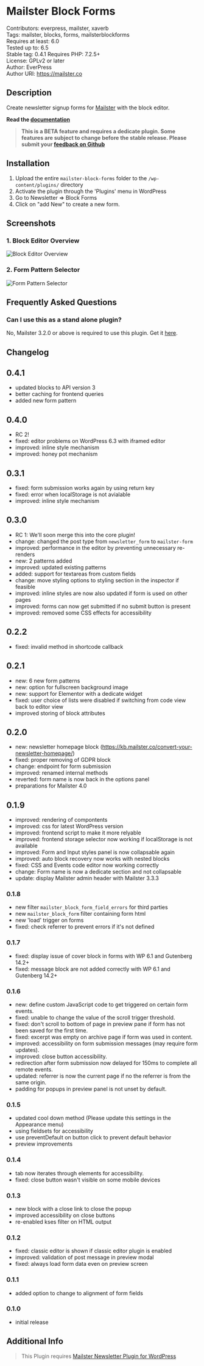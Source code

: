 # Mailster Block Forms

Contributors: everpress, mailster, xaverb  
Tags: mailster, blocks, forms, mailsterblockforms  
Requires at least: 6.0  
Tested up to: 6.5  
Stable tag: 0.4.1
Requires PHP: 7.2.5+  
License: GPLv2 or later  
Author: EverPress  
Author URI: <https://mailster.co>

## Description

Create newsletter signup forms for [Mailster](https://mailster.co/?utm_campaign=wporg&utm_source=wordpress.org&utm_medium=readme&utm_term=Mailster+Block+Forms) with the block editor.

**Read the [documentation](https://docs.mailster.co/#/block-forms-overview)**

> **This is a BETA feature and requires a dedicate plugin. Some features are subject to change before the stable release. Please submit your [feedback on Github](https://github.com/everpress-co/mailster-block-forms/issues)**

## Installation

1. Upload the entire `mailster-block-forms` folder to the `/wp-content/plugins/` directory
2. Activate the plugin through the 'Plugins' menu in WordPress
3. Go to Newsletter => Block Forms
4. Click on "add New" to create a new form.

## Screenshots

### 1. Block Editor Overview

![Block Editor Overview](https://ps.w.org/mailster-block-forms/assets/screenshot-1.png)

### 2. Form Pattern Selector

![Form Pattern Selector](https://ps.w.org/mailster-block-forms/assets/screenshot-2.png)

## Frequently Asked Questions

### Can I use this as a stand alone plugin?

No, Mailster 3.2.0 or above is required to use this plugin. Get it [here](https://mailster.co/?utm_campaign=wporg&utm_source=wordpress.org&utm_medium=readme&utm_term=Mailster+Block+Forms).

## Changelog

## 0.4.1

- updated blocks to API version 3
- better caching for frontend queries
- added new form pattern

## 0.4.0

- RC 2!
- fixed: editor problems on WordPress 6.3 with iframed editor
- improved: inline style mechanism
- improved: honey pot mechanism

## 0.3.1

- fixed: form submission works again by using return key
- fixed: error when localStorage is not avialable
- improved: inline style mechanism

## 0.3.0

- RC 1: We'll soon merge this into the core plugin!
- change: changed the post type from `newsletter_form` to `mailster-form`
- improved: performance in the editor by preventing unnecessary re-renders
- new: 2 patterns added
- improved: updated existing patterns
- added: support for textareas from custom fields
- change: move styling options to styling section in the inspector if feasible
- improved: inline styles are now also updated if form is used on other pages
- improved: forms can now get submitted if no submit button is present
- improved: removed some CSS effects for accessibility

## 0.2.2

- fixed: invalid method in shortcode callback

## 0.2.1

- new: 6 new form patterns
- new: option for fullscreen background image
- new: support for Elementor with a dedicate widget
- fixed: user choice of lists were disabled if switching from code view back to editor view
- improved storing of block attributes

## 0.2.0

- new: newsletter homepage block (<https://kb.mailster.co/convert-your-newsletter-homepage/>)
- fixed: proper removing of GDPR block
- change: endpoint for form submission
- improved: renamed internal methods
- reverted: form name is now back in the options panel
- preparations for Mailster 4.0

## 0.1.9

- improved: rendering of compontents
- improved: css for latest WordPress version
- improved: frontend script to make it more relyable
- improved: frontend storage selector now working if localStorage is not available
- improved: Form and Input styles panel is now collapsable again
- improved: auto block recovery now works with nested blocks
- fixed: CSS and Events code editor now working correctly
- change: Form name is now a dedicate section and not collapsable
- update: display Mailster admin header with Mailster 3.3.3

### 0.1.8

- new filter `mailster_block_form_field_errors` for third parties
- new `mailster_block_form` filter containing form html
- new 'load' trigger on forms
- fixed: check referrer to prevent errors if it's not defined

### 0.1.7

- fixed: display issue of cover block in forms with WP 6.1 and Gutenberg 14.2+
- fixed: message block are not added correctly with WP 6.1 and Gutenberg 14.2+

### 0.1.6

- new: define custom JavaScript code to get triggered on certain form events.
- fixed: unable to change the value of the scroll trigger threshold.
- fixed: don't scroll to bottom of page in preview pane if form has not been saved for the first time.
- fixed: excerpt was empty on archive page if form was used in content.
- improved: accessibility on form submission messages (may require form updates).
- improved: close button accessibility.
- redirection after form submission now delayed for 150ms to complete all remote events.
- updated: referrer is now the current page if no the referrer is from the same origin.
- padding for popups in preview panel is not unset by default.

### 0.1.5

- updated cool down method (Please update this settings in the Appearance menu)
- using fieldsets for accessibility
- use preventDefault on button click to prevent default behavior
- preview improvements

### 0.1.4

- tab now iterates through elements for accessibility.
- fixed: close button wasn't visible on some mobile devices

### 0.1.3

- new block with a close link to close the popup
- improved accessibility on close buttons
- re-enabled kses filter on HTML output

### 0.1.2

- fixed: classic editor is shown if classic editor plugin is enabled
- improved: validation of post message in preview modal
- fixed: always load form data even on preview screen

### 0.1.1

- added option to change to alignment of form fields

### 0.1.0

- initial release

## Additional Info

> This Plugin requires [Mailster Newsletter Plugin for WordPress](https://mailster.co/?utm_campaign=wporg&utm_source=wordpress.org&utm_medium=readme&utm_term=Mailster+Block+Forms)
